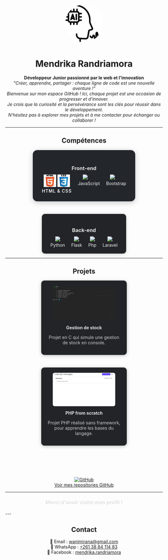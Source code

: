 

<div align="center">
  <img src="./image.png" alt="Photo de profil" width="120" style="border-radius: 50%; margin-bottom: 10px;" />
  
  <h1>Mendrika Randriamora</h1>
  <strong>Développeur Junior passionné par le web et l'innovation</strong>
  <br>
  <em>"Créer, apprendre, partager : chaque ligne de code est une nouvelle aventure !"</em>
  <br>
  <em>Bienvenue sur mon espace GitHub ! Ici, chaque projet est une occasion de progresser et d'innover.</em>
  <br>
  <em>Je crois que la curiosité et la persévérance sont les clés pour réussir dans le développement.</em>
  <br>
  <em>N'hésitez pas à explorer mes projets et à me contacter pour échanger ou collaborer !</em>
</div>

---




<div align="center">
  <h2>Compétences</h2>
  <div style="display: flex; gap: 40px; justify-content: center; flex-wrap: wrap;">
    <div style="background: #23262b; border-radius: 14px; padding: 24px 28px; min-width: 240px; max-width: 280px; box-shadow: 0 4px 18px rgba(0,0,0,0.22); color: #f3f3f3; border: 1.5px solid #2d3136; text-align: center; align-items: center; display: flex; flex-direction: column; justify-content: center;">
      <h3 style="margin-bottom: 10px; color: #e2e2e2;">Front-end</h3>
      <div style="display: flex; gap: 20px; justify-content: center;">
        <div style="display: flex; flex-direction: column; align-items: center;">
          <div style="display: flex; gap: 4px; align-items: center;">
            <img src="https://raw.githubusercontent.com/devicons/devicon/master/icons/html5/html5-original-wordmark.svg" width="40" />
            <img src="https://raw.githubusercontent.com/devicons/devicon/master/icons/css3/css3-original-wordmark.svg" width="40" />
          </div>
          <span style="font-weight:600; letter-spacing:1px; margin-top: 4px;">HTML &amp; CSS</span>
        </div>
        <div style="display: flex; flex-direction: column; align-items: center;">
          <img src="https://cdn.jsdelivr.net/gh/devicons/devicon/icons/javascript/javascript-original.svg" width="40" />
          <span style="margin-top: 4px;">JavaScript</span>
        </div>
        <div style="display: flex; flex-direction: column; align-items: center;">
          <img src="https://cdn.jsdelivr.net/gh/devicons/devicon/icons/bootstrap/bootstrap-original.svg" width="40" />
          <span style="margin-top: 4px;">Bootstrap</span>
        </div>
      </div>
    </div>
    <div style="background: #222428; border-radius: 10px; padding: 18px 24px; min-width: 220px; max-width: 260px; box-shadow: 0 2px 12px rgba(0,0,0,0.18); color: #f3f3f3; border: 1px solid #333; text-align: center;">
      <h3 style="margin-bottom: 10px; color: #e2e2e2;">Back-end</h3>
      <div style="display: flex; gap: 20px; justify-content: center;">
        <div>
          <img src="https://cdn.jsdelivr.net/gh/devicons/devicon/icons/python/python-original.svg" width="40" />
          <br>Python
        </div>
        <div>
          <img src="https://cdn.jsdelivr.net/gh/devicons/devicon/icons/flask/flask-original.svg" width="40" />
          <br>Flask
        </div>
        <div>
          <img src="https://cdn.jsdelivr.net/gh/devicons/devicon/icons/php/php-original.svg" width="40" />
          <br>Php
        </div>
        <div>
          <img src="https://cdn.jsdelivr.net/gh/devicons/devicon/icons/laravel/laravel-original.svg" width="40" />
          <br>Laravel
        </div>
      </div>
    </div>
  </div>
</div>

---

<div align="center">
  <h2>Projets</h2>
  <div style="display: flex; gap: 40px; justify-content: center; flex-wrap: wrap;">
    <a style="text-decoration: none;" href="https://github.com/Mendrika-Randriamora/gestion-de-stock" target="_blank">
      <div style="background: #222428; border-radius: 10px; padding: 16px; min-width: 220px; max-width: 240px; box-shadow: 0 2px 12px rgba(0,0,0,0.25); text-align: center; color: #f3f3f3; border: 1px solid #333;">
        <img src="./c.png" alt="Projet C" width="200" style="border-radius: 6px; background: #18191a;" />
        <h4 style="margin: 10px 0 4px 0; color: #e2e2e2;">Gestion de stock</h4>
        <p style="font-size: 14px; color: #cfcfcf;">Projet en C qui simule une gestion de stock en console.</p>
      </div>
    </a>
    <a style="text-decoration: none;" href="https://github.com/Mendrika-Randriamora/livre-d-or" target="_blank">
      <div style="background: #222428; border-radius: 10px; padding: 16px; min-width: 220px; max-width: 240px; box-shadow: 0 2px 12px rgba(0,0,0,0.25); text-align: center; color: #f3f3f3; border: 1px solid #333;">
        <img src="./php.png" alt="Projet PHP" width="200" style="border-radius: 6px; background: #18191a;" />
        <h4 style="margin: 10px 0 4px 0; color: #e2e2e2;">PHP from scratch</h4>
        <p style="font-size: 14px; color: #cfcfcf;">Projet PHP réalisé sans framework, pour apprendre les bases du langage.</p>
      </div>
    </a>
  </div>
</div>
<div style="margin-top: 100px;" class="github-link" align="center">
  <a style="padding-top: 20px;" href="https://github.com/Mendrika-Randriamora" target="_blank">
    <img src="https://cdn.jsdelivr.net/gh/devicons/devicon/icons/github/github-original.svg" width="40" alt="GitHub" />
    <br>Voir mes repositories GitHub
  </a>
</div>



---
<h3 align="center" style="margin-bottom: 18px; color: #e2e2e2;">
  Merci  d'avoir visité mon profil !
</h3>
---
<div align="center">

  <h2>Contact</h2>
  <p>
    <span>📧 Email : <a href="mailto:wanimirana@gmail.com">wanimirana@gmail.com</a></span><br>
    <span>💬 WhatsApp : <a href="https://wa.me/261388411483" target="_blank">+261 38 84 114 83</a></span><br>
    <span>🔵 Facebook : <a href="https://facebook.com/mendrika.randriamora" target="_blank">mendrika.randriamora</a></span>
  </p>
</div>
